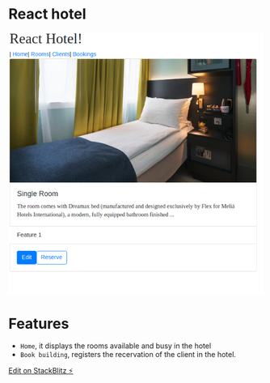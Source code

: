 # React hotel

![Home](https://raw.githubusercontent.com/kapit4n/react-h/master/screenshots/react-h-room-info.png)

# Features
* `Home`, it displays the rooms available and busy in the hotel
* `Book building`, registers the recervation of the client in the hotel.

[Edit on StackBlitz ⚡️](https://stackblitz.com/edit/react-974f16)
